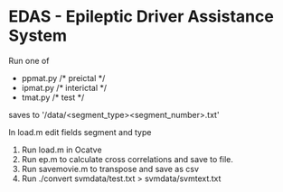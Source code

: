 # EDAS - Epileptic Driver Assistance System

Run one of 

<ul>

<li> ppmat.py /* preictal */ </li>
<li> ipmat.py /* interictal */ </li>
<li> tmat.py  /* test */ </li>

</ul>

saves to '/data/<segment_type><segment_number>.txt'

In load.m edit fields segment and type

<ol>

<li> Run load.m in Ocatve </li>

<li> Run ep.m to calculate cross correlations and save to file. </li>

<li> Run savemovie.m to transpose and save as csv </li>

<li> Run ./convert svmdata/test.txt > svmdata/svmtext.txt </li>

</ol>

